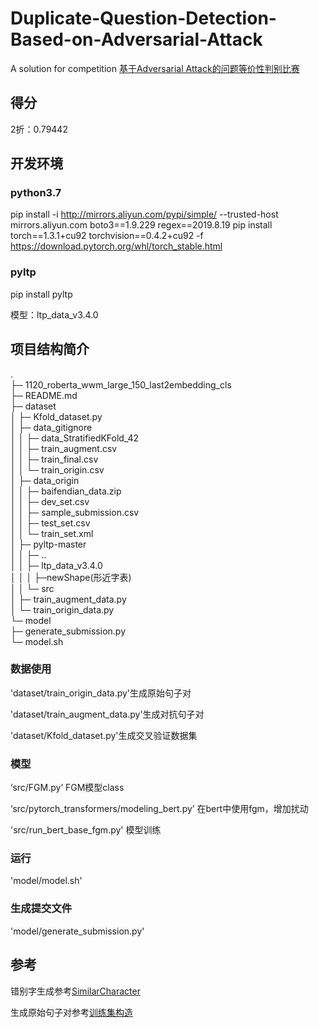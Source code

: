 # Duplicate-Question-Detection-Based-on-Adversarial-Attack
A solution for competition [基于Adversarial Attack的问题等价性判别比赛](https://www.biendata.com/competition/2019diac/)

## 得分
2折：0.79442

## 开发环境

### python3.7 

pip install -i http://mirrors.aliyun.com/pypi/simple/ --trusted-host mirrors.aliyun.com  boto3==1.9.229 regex==2019.8.19
pip install torch==1.3.1+cu92 torchvision==0.4.2+cu92 -f https://download.pytorch.org/whl/torch_stable.html

### pyltp

pip install pyltp

模型：ltp_data_v3.4.0 

## 项目结构简介
.  
├─ 1120_roberta_wwm_large_150_last2embedding_cls  
├─ README.md  
├─ dataset  
│    ├─ Kfold_dataset.py  
│    ├─ data_gitignore  
│    │    ├─ data_StratifiedKFold_42  
│    │    ├─ train_augment.csv  
│    │    ├─ train_final.csv  
│    │    └─ train_origin.csv  
│    ├─ data_origin  
│    │    ├─ baifendian_data.zip  
│    │    ├─ dev_set.csv  
│    │    ├─ sample_submission.csv  
│    │    ├─ test_set.csv  
│    │    └─ train_set.xml  
│    ├─ pyltp-master  
│    │    ├─ ..  
│    │    ├─ ltp_data_v3.4.0  
│    │    │    ├─newShape(形近字表)  
│    │    └─ src  
│    ├─ train_augment_data.py  
│    └─ train_origin_data.py  
└─ model  
       ├─ generate_submission.py  
       └─ model.sh  

### 数据使用

'dataset/train_origin_data.py'生成原始句子对

'dataset/train_augment_data.py'生成对抗句子对

'dataset/Kfold_dataset.py'生成交叉验证数据集

### 模型

‘src/FGM.py’ FGM模型class

‘src/pytorch_transformers/modeling_bert.py’ 在bert中使用fgm，增加扰动

'src/run_bert_base_fgm.py' 模型训练

### 运行

'model/model.sh'

### 生成提交文件
'model/generate_submission.py'

## 参考
错别字生成参考[SimilarCharacter](https://github.com/contr4l/SimilarCharacter)

生成原始句子对参考[训练集构造](https://www.biendata.com/forum/view_post_category/718/)



